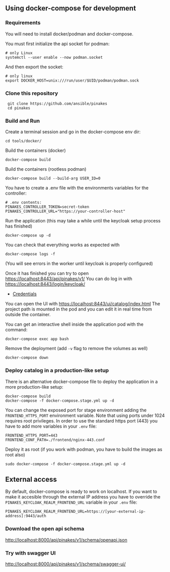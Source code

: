 ## Using docker-compose for development

### Requirements

You will need to install docker/podman and docker-compose.

You must first initialize the api socket for podman:

```
# only Linux
systemctl --user enable --now podman.socket
```

And then export the socket:

```
# only linux
export DOCKER_HOST=unix:///run/user/$UID/podman/podman.sock
```

### Clone this repository

```
 git clone https://github.com/ansible/pinakes
 cd pinakes
```

### Build and Run

Create a terminal session and go in the docker-compose env dir:

```
cd tools/docker/
```

Build the containers (docker)

```
docker-compose build
```

Build the containers (rootless podman)

```
docker-compose build --build-arg USER_ID=0
```

You have to create a .env file with the environments variables for the controller:

```
# .env contents:
PINAKES_CONTROLLER_TOKEN=secret-token
PINAKES_CONTROLLER_URL="https://your-controller-host"
```

Run the application (this may take a while until the keycloak setup process has finished)

```
docker-compose up -d
```

You can check that everything works as expected with

```
docker-compose logs -f
```

(You will see errors in the worker until keycloak is properly configured)

Once it has finished you can try to open <https://localhost:8443/api/pinakes/v1/>
You can do log in with <https://localhost:8443/login/keycloak/>

* [Credentials](./CREDENTIALS.md)

You can open the UI with <https://localhost:8443/ui/catalog/index.html>
The project path is mounted in the pod and you can edit it in real time from outside the container.

You can get an interactive shell inside the application pod with the command:

```
docker-compose exec app bash
```

Remove the deployment (add `-v` flag to remove the volumes as well)

```
docker-compose down
```

### Deploy catalog in a production-like setup

There is an alternative docker-compose file to deploy the application in a more production-like setup:

```
docker-compose build
docker-compose -f docker-compose.stage.yml up -d
```

You can change the exposed port for stage environment adding the `FRONTEND_HTTPS_PORT` environment variable. Note that using ports under 1024 requires root privileges. In order to use the standard https port (443) you have to add more variables in your `.env` file:

```
FRONTEND_HTTPS_PORT=443
FRONTEND_CONF_PATH=./frontend/nginx-443.conf
```

Deploy it as root (if you work with podman, you have to build the images as root also)

```
sudo docker-compose -f docker-compose.stage.yml up -d
```

## External access

By default, docker-compose is ready to work on localhost. If you want to make it accesible through the external IP address you have to override the `PINAKES_KEYCLOAK_REALM_FRONTEND_URL` variable in your `.env` file:

```
PINAKES_KEYCLOAK_REALM_FRONTEND_URL=https://[your-external-ip-address]:9443/auth
```

### Download the open api schema
<http://localhost:8000/api/pinakes/v1/schema/openapi.json>

### Try with swagger UI
<http://localhost:8000/api/pinakes/v1/schema/swagger-ui/>
